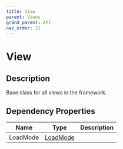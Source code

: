 ```yaml
---
title: View
parent: Views
grand_parent: API
nav_order: 31
---
```


# View

## Description

Base class for all views in the framework.

## Dependency Properties

| Name | Type | Description |
| --- | --- | --- |
| LoadMode | [LoadMode](Api/Types/LoadMode) |  |
